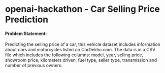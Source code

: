 # openai-hackathon - Car Selling Price Prediction

#### Problem Statement:

Predicting the selling price of a car, this vehicle dataset includes information about cars and motorcycles listed on CarDekho.com. The data is in a CSV file which includes the following columns: model, year, selling price, showroom price, kilometers driven, fuel type, seller type, transmission and number of previous owners.
